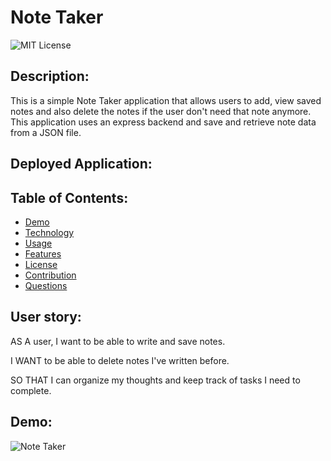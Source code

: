 # Note Taker
![MIT License](https://img.shields.io/badge/license-MIT-green)

## Description:
This is a simple Note Taker application that allows users to add, view saved notes and also delete the notes if the user don't need that note anymore. This application uses an express backend and save and retrieve note data from a JSON file.

## Deployed Application:


## Table of Contents:
* [Demo](#demo)
* [Technology](#technology)
* [Usage](#usage)
* [Features](#features)
* [License](#license)
* [Contribution](#contribution)
* [Questions](#questions)

## User story:
AS A user, I want to be able to write and save notes.

I WANT to be able to delete notes I've written before.

SO THAT I can organize my thoughts and keep track of tasks I need to complete.

## Demo:
![Note Taker](puplic/assets/images/NoteTaker.gif)
 



